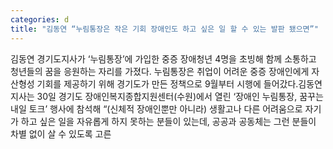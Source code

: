 ```yaml
---
categories: d
title: "김동연 “누림통장은 작은 기회 장애인도 하고 싶은 일 할 수 있는 발판 됐으면”"
---
```

김동연 경기도지사가 ‘누림통장’에 가입한 중증 장애청년 4명을 초빙해 함께 소통하고 청년들의 꿈을 응원하는 자리를 가졌다. 누림통장은 취업이 어려운 중증 장애인에게 자산형성 기회를 제공하기 위해 경기도가 만든 정책으로 9월부터 시행에 들어갔다.김동연 지사는 30일 경기도 장애인복지종합지원센터(수원)에서 열린 ‘장애인 누림통장, 꿈꾸는 내일 토크’ 행사에 참석해 “(신체적 장애인뿐만 아니라) 생활고나 다른 어려움으로 자기가 하고 싶은 일을 자유롭게 하지 못하는 분들이 있는데, 공공과 공동체는 그런 분들이 차별 없이 살 수 있도록 고른